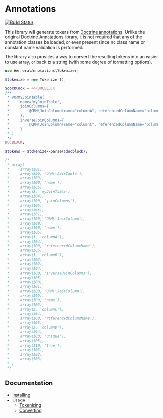 Annotations
===========

[![Build Status][]](https://travis-ci.org/herrera-io/php-annotations)

This library will generate tokens from [Doctrine annotations][]. Unlike the
original Doctrine [Annotations][] library, it is not required that any of the
annotation classes be loaded, or even present since no class name or constant
name validation is performed.

The library also provides a way to convert the resulting tokens into an easier
to use array, or back to a string (with some degree of formatting options).

```php
use Herrera\Annotations\Tokenizer;

$tokenize = new Tokenizer();

$docblock = <<<DOCBLOCK
/**
 * @ORM\JoinTable(
 *     name="myJoinTable",
 *     joinColumns={
 *         @ORM\JoinColumn(name="columnA", referencedColumnName="columnB")
 *     },
 *     inverseJoinColumns={
 *         @ORM\JoinColumn(name="columnC", referencedColumnName="columnD", unique=true)
 *     }
 * )
 */
DOCBLOCK;

$tokens = $tokenize->parse($docblock);

/*
 * array(
 *     array(101),
 *     array(100, 'ORM\\JoinTable'),
 *     array(109),
 *     array(100, 'name'),
 *     array(105),
 *     array(3, 'myJoinTable'),
 *     array(104),
 *     array(100, 'joinColumns'),
 *     array(105),
 *     array(108),
 *     array(101),
 *     array(100, 'ORM\\JoinColumn'),
 *     array(109),
 *     array(100, 'name'),
 *     array(105),
 *     array(3, 'columnA'),
 *     array(104),
 *     array(100, 'referencedColumnName'),
 *     array(105),
 *     array(3, 'columnB'),
 *     array(103),
 *     array(102),
 *     array(104),
 *     array(100, 'inverseJoinColumns'),
 *     array(105),
 *     array(108),
 *     array(101),
 *     array(100, 'ORM\\JoinColumn'),
 *     array(109),
 *     array(100, 'name'),
 *     array(105),
 *     array(3, 'columnC'),
 *     array(104),
 *     array(100, 'referencedColumnName'),
 *     array(105),
 *     array(3, 'columnD'),
 *     array(104),
 *     array(100, 'unique'),
 *     array(105),
 *     array(110, 'true'),
 *     array(103),
 *     array(102),
 *     array(103)
 * )
 */
```

Documentation
-------------

- [Installing][]
- Usage
    - [Tokenizing][]
    - [Converting][]

[Build Status]: https://travis-ci.org/herrera-io/php-annotations.png?branch=master
[Doctrine annotations]: http://docs.doctrine-project.org/projects/doctrine-common/en/latest/reference/annotations.html
[Annotations]: https://github.com/doctrine/annotations
[Installing]: docs/00-Installing.md
[Tokenizing]: docs/01-Tokenizing.md
[Converting]: docs/02-Converting.md
